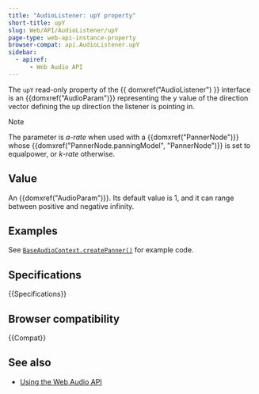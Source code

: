 ```yaml
---
title: "AudioListener: upY property"
short-title: upY
slug: Web/API/AudioListener/upY
page-type: web-api-instance-property
browser-compat: api.AudioListener.upY
sidebar:
  - apiref:
      - Web Audio API
---
```


The `upY` read-only property of the {{ domxref("AudioListener") }} interface is an {{domxref("AudioParam")}} representing the y value of the direction vector defining the up direction the listener is pointing in.

> [!NOTE]
> The parameter is _a-rate_ when used with a {{domxref("PannerNode")}} whose {{domxref("PannerNode.panningModel", "PannerNode")}} is set to equalpower, or _k-rate_ otherwise.

## Value

An {{domxref("AudioParam")}}. Its default value is 1, and it can range between positive and negative infinity.

## Examples

See [`BaseAudioContext.createPanner()`](/en-US/docs/Web/API/BaseAudioContext/createPanner#examples) for example code.

## Specifications

{{Specifications}}

## Browser compatibility

{{Compat}}

## See also

- [Using the Web Audio API](/en-US/docs/Web/API/Web_Audio_API/Using_Web_Audio_API)
